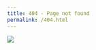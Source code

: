 ```yaml
---
title: 404 - Page not found
permalink: /404.html
---
```


<img src="/assets/static/gifs/404.gif" style="max-width:15rem">

